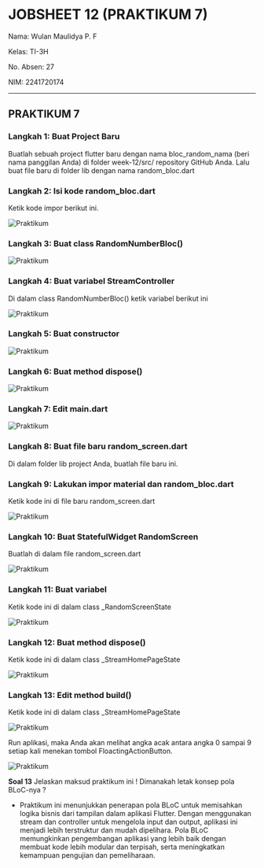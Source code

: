 # JOBSHEET 12 (PRAKTIKUM 7)

Nama: Wulan Maulidya P. F

Kelas: TI-3H

No. Absen: 27

NIM: 2241720174

---

## PRAKTIKUM 7

### Langkah 1: Buat Project Baru

Buatlah sebuah project flutter baru dengan nama bloc_random_nama (beri nama panggilan Anda) di folder week-12/src/ repository GitHub Anda. Lalu buat file baru di folder lib dengan nama random_bloc.dart

### Langkah 2: Isi kode random_bloc.dart
Ketik kode impor berikut ini.

![Praktikum](/images/p7_l2.png)

### Langkah 3: Buat class RandomNumberBloc()

![Praktikum](/images/p7_l3.png)

### Langkah 4: Buat variabel StreamController
Di dalam class RandomNumberBloc() ketik variabel berikut ini

![Praktikum](/images/p7_l4.png)

### Langkah 5: Buat constructor

![Praktikum](/images/p7_l5.png)

### Langkah 6: Buat method dispose()

![Praktikum](/images/p7_l6.png)

### Langkah 7: Edit main.dart

![Praktikum](/images/p7_l7.png)

### Langkah 8: Buat file baru random_screen.dart
Di dalam folder lib project Anda, buatlah file baru ini.

### Langkah 9: Lakukan impor material dan random_bloc.dart
Ketik kode ini di file baru random_screen.dart

![Praktikum](/images/p7_l9.png)

### Langkah 10: Buat StatefulWidget RandomScreen
Buatlah di dalam file random_screen.dart

![Praktikum](/images/p7_l10.png)

### Langkah 11: Buat variabel
Ketik kode ini di dalam class _RandomScreenState

![Praktikum](/images/p7_l11.png)

### Langkah 12: Buat method dispose()
Ketik kode ini di dalam class _StreamHomePageState

![Praktikum](/images/p7_l12.png)

### Langkah 13: Edit method build()
Ketik kode ini di dalam class _StreamHomePageState

![Praktikum](/images/p7_l13.png)

Run aplikasi, maka Anda akan melihat angka acak antara angka 0 sampai 9 setiap kali menekan tombol FloactingActionButton.

![Praktikum](/images/p7_l13.gif)

**Soal 13** Jelaskan maksud praktikum ini ! Dimanakah letak konsep pola BLoC-nya ?

* Praktikum ini menunjukkan penerapan pola BLoC untuk memisahkan logika bisnis dari tampilan dalam aplikasi Flutter. Dengan menggunakan stream dan controller untuk mengelola input dan output, aplikasi ini menjadi lebih terstruktur dan mudah dipelihara. Pola BLoC memungkinkan pengembangan aplikasi yang lebih baik dengan membuat kode lebih modular dan terpisah, serta meningkatkan kemampuan pengujian dan pemeliharaan.